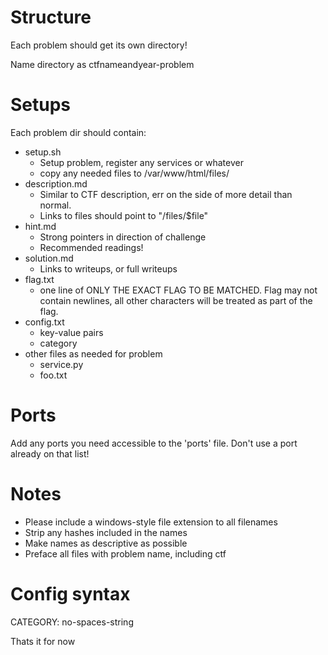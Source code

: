 # Structure
Each problem should get its own directory!

Name directory as ctfnameandyear-problem

# Setups

Each problem dir should contain:

* setup.sh
  * Setup problem, register any services or whatever
  * copy any needed files to /var/www/html/files/
* description.md
  * Similar to CTF description, err on the side of more detail than normal.
  * Links to files should point to "/files/$file"
* hint.md
  * Strong pointers in direction of challenge
  * Recommended readings!
* solution.md
  * Links to writeups, or full writeups
* flag.txt
  * one line of ONLY THE EXACT FLAG TO BE MATCHED. Flag may not contain newlines, all other characters will be treated as part of the flag.
* config.txt
  * key-value pairs
  * category
* other files as needed for problem
  * service.py
  * foo.txt

# Ports
Add any ports you need accessible to the 'ports' file. Don't use a port already on that list!

# Notes
* Please include a windows-style file extension to all filenames
* Strip any hashes included in the names
* Make names as descriptive as possible
* Preface all files with problem name, including ctf

# Config syntax
CATEGORY: no-spaces-string

Thats it for now
